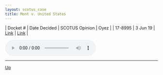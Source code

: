 ```yaml
---
layout: scotus_case
title: Mont v. United States
---
```


| Docket # | Date Decided | SCOTUS Opinion | Oyez |
| 17-8995 | 3 Jun 19 | [Link](https://www.supremecourt.gov/opinions/18pdf/587us2r45_7mip.pdf) | [Link](https://www.oyez.org/cases/2018/17-8995) |

<audio controls>
   <source src='./resources/17-8995.mp3' type='audio/mpeg'>
</audio>

<object data='./resources/17-8995.pdf' type='application/pdf'></object>

---

[Up](./README.md)